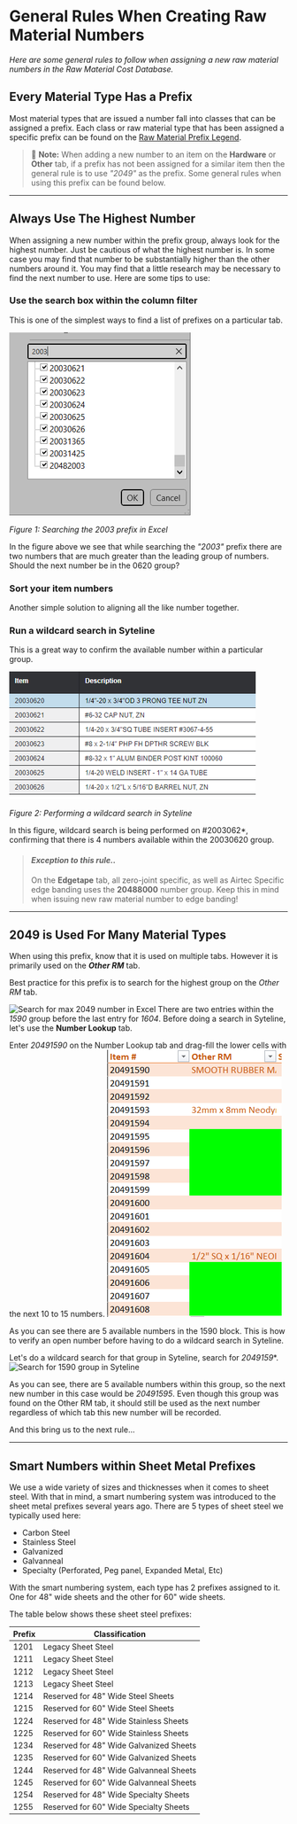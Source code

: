 # General Rules When Creating Raw Material Numbers
*Here are some general rules to follow when assigning a new raw material numbers in the Raw Material Cost Database.*

## Every Material Type Has a Prefix

Most material types that are issued a number fall into classes that can be assigned a prefix.  Each class or raw material type that has been assigned a specific prefix can be found on the [Raw Material Prefix Legend](RawMaterialPrefixLegend.md).

> :memo: **Note:**
> When adding a new number to an item on the **Hardware** or **Other** tab, if a prefix has not been assigned for a similar item then the general rule is to use *"2049"* as the prefix. Some general rules when using this prefix can be found below.

---

## Always Use The Highest Number

When assigning a new number within the prefix group, always look for the highest number.
Just be cautious of what the highest number is. In some case you may find that number to be substantially higher than the other numbers around it. You may find that a little research may be necessary to find the next number to use. Here are some tips to use:

### Use the search box within the column filter
This is one of the simplest ways to find a list of prefixes on a particular tab.

![Searching the 2003 prefix in Excel](FindTheHighestGroup.png)

*Figure 1: Searching the 2003 prefix in Excel*

In the figure above we see that while searching the *"2003"* prefix there are two numbers that are much greater than the leading group of numbers. Should the next number be in the 0620 group?

### Sort your item numbers
Another simple solution to aligning all the like number together.

### Run a wildcard search in Syteline
This is a great way to confirm the available number within a particular group.

![Performing a wildcard search in SL for 2003062*](FindTheHighestGroupSL.png)

*Figure 2: Performing a wildcard search in Syteline*

In this figure,  wildcard search is being performed on #2003062*, confirming that there is 4 numbers  available within the 20030620 group.

> #### *Exception to this rule..*
> On the **Edgetape** tab, all zero-joint specific, as well as Airtec Specific edge banding uses the **20488000** number group.
> Keep this in mind when issuing new raw material number to edge banding!

---

## 2049 is Used For Many Material Types

When using this prefix, know that it is used on multiple tabs. However it is primarily used on the ***Other RM*** tab. 

Best practice for this prefix is to search for the highest group on the *Other RM* tab.

![Search for max 2049 number in Excel](WorkingWith2049Num.png)
There are two entries within the *1590* group before the last entry for *1604*.
Before doing a search in Syteline, let's use the **Number Lookup** tab.

Enter *20491590* on the Number Lookup tab and drag-fill the lower cells with the next 10 to 15 numbers. 
![After drag-filling numbers on Number Lookup tab](2049OpenBlocks.png)

As you can see there are 5 available numbers in the 1590 block. This is how to verify an open number before having to do a wildcard search in Syteline.

Let's do a wildcard search for that group in Syteline, search for *2049159**.
![Search for 1590 group in Syteline](WorkingWith2049NumSL.png)

As you can see, there are 5 available numbers within this group, so the next new number in this case would be *20491595*. Even though this group was found on the Other RM tab, it should still be used as the next number regardless of which tab this new number will be recorded.

And this bring us to the next rule...

---

## Smart Numbers within Sheet Metal Prefixes
We use a wide variety of sizes and thicknesses when it comes to sheet steel. With that in mind, a smart numbering system was introduced to the sheet metal prefixes several years ago. There are 5 types of sheet steel we typically used here:
- Carbon Steel
- Stainless Steel
- Galvanized
- Galvanneal
- Specialty (Perforated, Peg panel, Expanded Metal, Etc)

With the smart numbering system, each type has 2 prefixes assigned to it. One for 48" wide sheets and the other for 60" wide sheets.

The table below shows these sheet steel prefixes:

| Prefix | Classification                          |
| ------ | --------------------------------------- |
| 1201   | Legacy Sheet Steel                      |
| 1211   | Legacy Sheet Steel                      |
| 1212   | Legacy Sheet Steel                      |
| 1213   | Legacy Sheet Steel                      |
| 1214   | Reserved for 48" Wide Steel Sheets      |
| 1215   | Reserved for 60" Wide Steel Sheets      |
| 1224   | Reserved for 48" Wide Stainless Sheets  |
| 1225   | Reserved for 60" Wide Stainless Sheets  |
| 1234   | Reserved for 48" Wide Galvanized Sheets |
| 1235   | Reserved for 60" Wide Galvanized Sheets |
| 1244   | Reserved for 48" Wide Galvanneal Sheets |
| 1245   | Reserved for 60" Wide Galvanneal Sheets |
| 1254   | Reserved for 48" Wide Specialty Sheets  |
| 1255   | Reserved for 60" Wide Specialty Sheets  |
